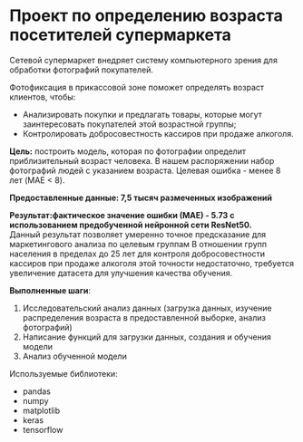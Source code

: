 # Проект по определению возраста посетителей супермаркета
Сетевой супермаркет внедряет систему компьютерного зрения для обработки фотографий покупателей.

Фотофиксация в прикассовой зоне поможет определять возраст клиентов, чтобы:
 - Анализировать покупки и предлагать товары, которые могут заинтересовать покупателей этой возрастной группы;
 - Контролировать добросовестность кассиров при продаже алкоголя.
 
 
**Цель:** построить модель, которая по фотографии определит приблизительный возраст человека. В нашем распоряжении набор фотографий людей с указанием возраста. Целевая ошибка - менее 8 лет (MAE < 8).

**Предоставленные данные: 7,5 тысяч размеченных изображений**

**Результат:фактическое значение ошибки (МАЕ) - 5.73 с использованием предобученной нейронной сети ResNet50.**\
Данный результат позволяет умеренно точное предсказание для маркетингового анализа по целевым группам
В отношении групп населения в пределах до 25 лет для контроля добросовестности кассиров при продаже алкоголя этой точности недостаточно, требуется увеличение датасета для улучшения качества обучения.

**Выполненные шаги**:
1. Исследовательский анализ данных (загрузка данных, изучение распределения возраста в предоставленной выборке, анализ фотографий)
2. Написание функций для загрузки данных, создания и обучения модели
3. Анализ обученной модели 

Используемые библиотеки:
- pandas
- numpy
- matplotlib
- keras
- tensorflow
